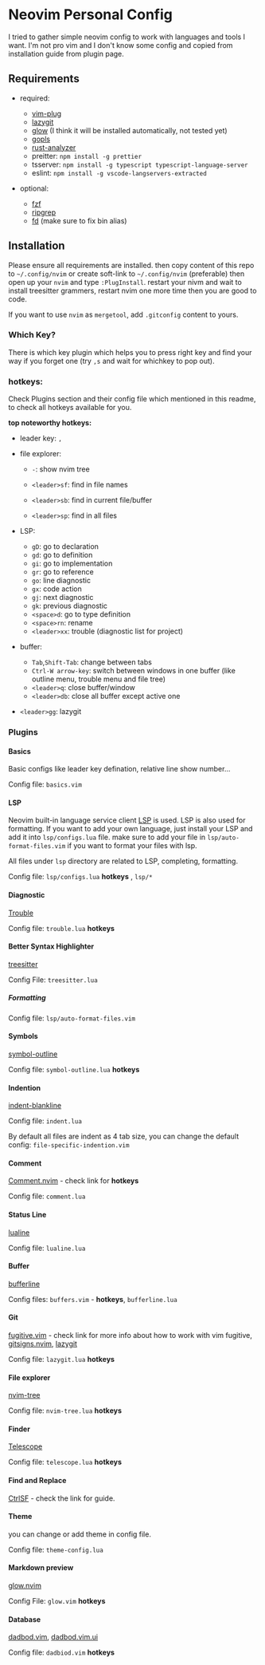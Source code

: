 # Neovim Personal Config

I tried to gather simple neovim config to work with languages and tools I want. I'm not pro vim and I don't know some config and copied from installation guide from plugin page.

## Requirements

-   required:

    -   [vim-plug](https://github.com/junegunn/vim-plug)
    -   [lazygit](https://github.com/jesseduffield/lazygit)
    -   [glow](https://github.com/charmbracelet/glow) (I think it will be installed automatically, not tested yet)
    -   [gopls](https://github.com/golang/tools/tree/master/gopls)
    -   [rust-analyzer](https://rust-analyzer.github.io/manual.html#installation)
    -   preitter: `npm install -g prettier`
    -   tsserver: `npm install -g typescript typescript-language-server`
    -   eslint: `npm install -g vscode-langservers-extracted`

-   optional:

    -   [fzf](https://github.com/junegunn/fzf.vim)
    -   [ripgrep](https://github.com/BurntSushi/ripgrep)
    -   [fd](https://github.com/sharkdp/fd) (make sure to fix bin alias)

## Installation

Please ensure all requirements are installed. then copy content of this repo to `~/.config/nvim` or create soft-link to `~/.config/nvim` (preferable) then open up your `nvim` and type `:PlugInstall`. restart your nivm and wait to install treesitter grammers, restart nvim one more time then you are good to code.

If you want to use `nvim` as `mergetool`, add `.gitconfig` content to yours.

### Which Key?

There is which key plugin which helps you to press right key and find your way if you forget one (try `,s` and wait for whichkey to pop out).

### hotkeys:

Check Plugins section and their config file which mentioned in this readme, to check all hotkeys available for you.

**top noteworthy hotkeys:**

-   leader key: `,`
-   file explorer:

    -   `-`: show nvim tree
    -   `<leader>sf`: find in file names
    -   `<leader>sb`: find in current file/buffer

    -   `<leader>sp`: find in all files

-   LSP:

    -   `gD`: go to declaration
    -   `gd`: go to definition
    -   `gi`: go to implementation
    -   `gr`: go to reference
    -   `go`: line diagnostic
    -   `gx`: code action
    -   `gj`: next diagnostic
    -   `gk`: previous diagnostic
    -   `<space>d`: go to type definition
    -   `<space>rn`: rename
    -   `<leader>xx`: trouble (diagnostic list for project)

-   buffer:

    -   `Tab`,`Shift-Tab`: change between tabs
    -   `Ctrl-W arrow-key`: switch between windows in one buffer (like outline menu, trouble menu and file tree)
    -   `<leader>q`: close buffer/window
    -   `<leader>db`: close all buffer except active one

-   `<leader>gg`: lazygit

### Plugins

#### Basics

Basic configs like leader key defination, relative line show number...

Config file: `basics.vim`

#### LSP

Neovim built-in language service client [LSP](https://github.com/neovim/nvim-lspconfig) is used. LSP is also used for formatting. If you want to add your own language, just install your LSP and add it into `lsp/configs.lua` file. make sure to add your file in `lsp/auto-format-files.vim` if you want to format your files with lsp.

All files under `lsp` directory are related to LSP, completing, formatting.

Config file: `lsp/configs.lua` **hotkeys** , `lsp/*`

#### Diagnostic

[Trouble](https://github.com/folke/trouble.nvim)

Config file: `trouble.lua` **hotkeys**

#### Better Syntax Highlighter

[treesitter](https://github.com/nvim-treesitter/nvim-treesitter)

Config File: `treesitter.lua`

##### Formatting

Config file: `lsp/auto-format-files.vim`

#### Symbols

[symbol-outline](https://github.com/simrat39/symbols-outline.nvim)

Config file: `symbol-outline.lua` **hotkeys**

#### Indention

[indent-blankline](https://github.com/lukas-reineke/indent-blankline.nvim)

Config file: `indent.lua`

By default all files are indent as 4 tab size, you can change the default config: `file-specific-indention.vim`

#### Comment

[Comment.nvim](https://github.com/numToStr/Comment.nvim) - check link for **hotkeys**

Config file: `comment.lua`

#### Status Line

[lualine](https://github.com/nvim-lualine/lualine.nvim)

Config file: `lualine.lua`

#### Buffer

[bufferline](https://github.com/akinsho/bufferline.nvim)

Config files: `buffers.vim` - **hotkeys**, `bufferline.lua`

#### Git

[fugitive.vim](https://github.com/tpope/vim-fugitive) - check link for more info about how to work with vim fugitive, [gitsigns.nvim](https://github.com/lewis6991/gitsigns.nvim), [lazygit](https://github.com/jesseduffield/lazygit)

Config file: `lazygit.lua` **hotkeys**

#### File explorer

[nvim-tree](https://github.com/kyazdani42/nvim-tree.lua)

Config file: `nvim-tree.lua` **hotkeys**

#### Finder

[Telescope](https://github.com/nvim-telescope/telescope.nvim)

Config file: `telescope.lua` **hotkeys**

#### Find and Replace

[CtrlSF](https://github.com/dyng/ctrlsf.vim) - check the link for guide.

#### Theme

you can change or add theme in config file.

Config file: `theme-config.lua`

#### Markdown preview

[glow.nvim](https://github.com/ellisonleao/glow.nvim)

Config File: `glow.vim` **hotkeys**

#### Database

[dadbod.vim](https://github.com/tpope/vim-dadbod), [dadbod.vim.ui](https://github.com/kristijanhusak/vim-dadbod-ui)

Config file: `dadbiod.vim` **hotkeys**
